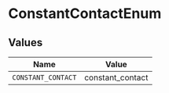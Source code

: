 # ConstantContactEnum


## Values

| Name               | Value              |
| ------------------ | ------------------ |
| `CONSTANT_CONTACT` | constant_contact   |
